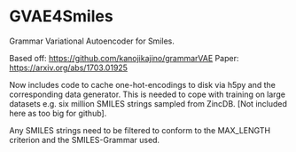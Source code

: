 # GVAE4Smiles

Grammar Variational Autoencoder for Smiles.

Based off: https://github.com/kanojikajino/grammarVAE
Paper: https://arxiv.org/abs/1703.01925

Now includes code to cache one-hot-encodings to disk via h5py and the corresponding data generator. This is needed to cope with training on large datasets e.g. six million SMILES strings sampled from ZincDB. [Not included here as too big for github].

Any SMILES strings need to be filtered to conform to the MAX_LENGTH criterion and the SMILES-Grammar used.

